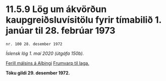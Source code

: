 # 11.5.9 Lög um ákvörðun kaupgreiðsluvísitölu fyrir tímabilið 1. janúar til 28. febrúar 1973

`nr. 100 28. desember 1972`

_Íslensk lög 1. maí 2020 (útgáfa 150b)._

[Ferill málsins á Alþingi](https://www.althingi.is/thingstorf/thingmalalistar-eftir-thingum/ferill/?ltg=93&mnr=137)
[Frumvarp til laga.](https://www.althingi.is/altext/93/s/pdf/0255.pdf)

**Tóku gildi 29. desember 1972.**

